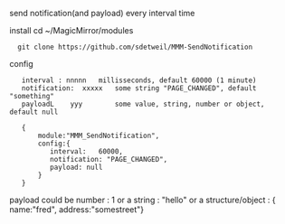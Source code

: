    send notification(and payload) every interval time

   install
      cd ~/MagicMirror/modules

      git clone https://github.com/sdetweil/MMM-SendNotification

   config

       interval : nnnnn   millisseconds, default 60000 (1 minute)
       notification:  xxxxx   some string "PAGE_CHANGED", default "something"
       payloadL    yyy        some value, string, number or object, default null

```
   {
       module:"MMM_SendNotification",
       config:{
          interval:   60000,
          notification: "PAGE_CHANGED",
          payload: null
       }
   }
```
   payload could be number
        : 1
   or a string
        : "hello"
   or a structure/object
        :  { name:"fred", address:"somestreet"}

